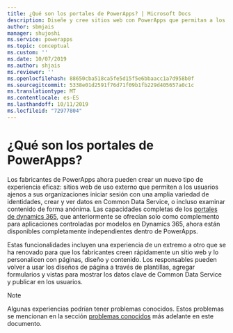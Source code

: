 ```yaml
---
title: ¿Qué son los portales de PowerApps? | Microsoft Docs
description: Diseñe y cree sitios web con PowerApps que permitan a los usuarios externos interactuar con los datos almacenados en el Common Data Service.
author: sbmjais
manager: shujoshi
ms.service: powerapps
ms.topic: conceptual
ms.custom: ''
ms.date: 10/07/2019
ms.author: shjais
ms.reviewer: ''
ms.openlocfilehash: 88650cba518ca5fe5d15f5e6bbaacc1a7d958b0f
ms.sourcegitcommit: 5338e01d2591f76d71f09b1fb229d405657a0c1c
ms.translationtype: MT
ms.contentlocale: es-ES
ms.lasthandoff: 10/11/2019
ms.locfileid: "72977804"
---
```

# <a name="what-is-powerapps-portals"></a>¿Qué son los portales de PowerApps?

Los fabricantes de PowerApps ahora pueden crear un nuevo tipo de experiencia eficaz: sitios web de uso externo que permiten a los usuarios ajenos a sus organizaciones iniciar sesión con una amplia variedad de identidades, crear y ver datos en Common Data Service, o incluso examinar contenido de forma anónima. Las capacidades completas de los [portales de dynamics 365](https://docs.microsoft.com/en-us/dynamics365/customer-engagement/portals/administer-manage-portal-dynamics-365), que anteriormente se ofrecían solo como complemento para aplicaciones controladas por modelos en Dynamics 365, ahora están disponibles completamente independientes dentro de PowerApps.  

Estas funcionalidades incluyen una experiencia de un extremo a otro que se ha renovado para que los fabricantes creen rápidamente un sitio web y lo personalicen con páginas, diseño y contenido. Los responsables pueden volver a usar los diseños de página a través de plantillas, agregar formularios y vistas para mostrar los datos clave de Common Data Service y publicar en los usuarios.

> [!NOTE]
> Algunas experiencias podrían tener problemas conocidos. Estos problemas se mencionan en la sección [problemas conocidos](known-issues.md) más adelante en este documento.  


 


